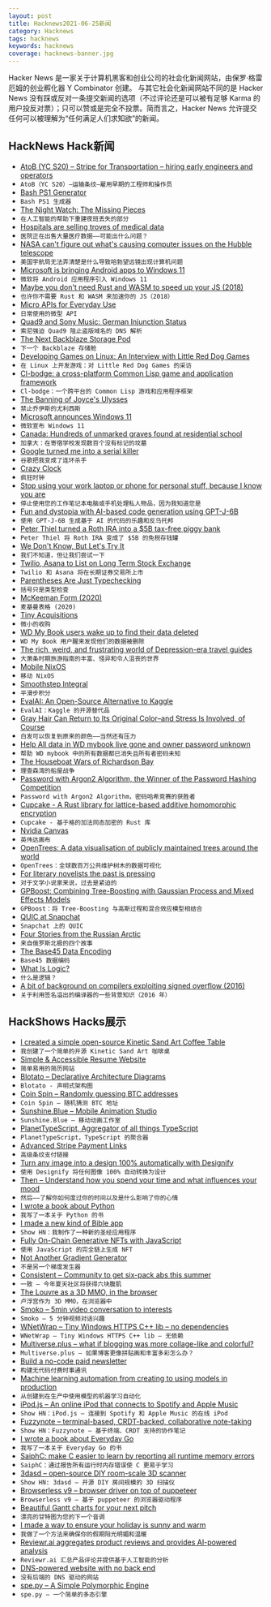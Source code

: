 ```yaml
---
layout: post
title: Hacknews2021-06-25新闻
category: Hacknews
tags: hacknews
keywords: hacknews
coverage: hacknews-banner.jpg
---
```


Hacker News 是一家关于计算机黑客和创业公司的社会化新闻网站，由保罗·格雷厄姆的创业孵化器 Y Combinator 创建。
与其它社会化新闻网站不同的是 Hacker News 没有踩或反对一条提交新闻的选项（不过评论还是可以被有足够 Karma 的用户投反对票）；只可以赞或是完全不投票。简而言之，Hacker News 允许提交任何可以被理解为“任何满足人们求知欲”的新闻。

## HackNews Hack新闻


- [AtoB (YC S20) – Stripe for Transportation – hiring early engineers and operators](https://careers.atob.com/)
- `AtoB（YC S20）–运输条纹–雇用早期的工程师和操作员`
- [Bash PS1 Generator](http://bashrcgenerator.com/)
- `Bash PS1 生成器`
- [The Night Watch: The Missing Pieces](https://www.rijksmuseum.nl/en/stories/operation-night-watch/story/night-watch-the-missing-pieces)
- `在人工智能的帮助下重建夜班丢失的部分`
- [Hospitals are selling troves of medical data](https://www.theverge.com/2021/6/23/22547397/medical-records-health-data-hospitals-research)
- `医院正在出售大量医疗数据——可能出什么问题？`
- [NASA can't figure out what's causing computer issues on the Hubble telescope](https://www.npr.org/2021/06/23/1009567351/hubble-trouble-nasa-cant-figure-out-whats-causing-computer-issues-on-the-telesco)
- `美国宇航局无法弄清楚是什么导致哈勃望远镜出现计算机问题`
- [Microsoft is bringing Android apps to Windows 11](https://www.theverge.com/2021/6/24/22548428/microsoft-windows-11-android-apps-support-amazon-store)
- `微软将 Android 应用程序引入 Windows 11`
- [Maybe you don't need Rust and WASM to speed up your JS (2018)](https://mrale.ph/blog/2018/02/03/maybe-you-dont-need-rust-to-speed-up-your-js.html)
- `也许你不需要 Rust 和 WASM 来加速你的 JS（2018）`
- [Micro APIs for Everyday Use](https://blog.m3o.com/2021/06/24/micro-apis-for-everyday-use.html)
- `日常使用的微型 API`
- [Quad9 and Sony Music: German Injunction Status](https://quad9.net/news/blog/quad9-and-sony-music-german-injunction-status/)
- `索尼强迫 Quad9 阻止盗版域名的 DNS 解析`
- [The Next Backblaze Storage Pod](https://www.backblaze.com/blog/next-backblaze-storage-pod/)
- `下一个 Backblaze 存储舱`
- [Developing Games on Linux: An Interview with Little Red Dog Games](https://blog.system76.com/post/654884924769370112/developing-games-on-linux-an-interview-with)
- `在 Linux 上开发游戏：对 Little Red Dog Games 的采访`
- [Cl-bodge: a cross-platform Common Lisp game and application framework](https://borodust.org/projects/cl-bodge/)
- `Cl-bodge：一个跨平台的 Common Lisp 游戏和应用程序框架`
- [The Banning of Joyce's Ulysses](https://crimereads.com/banned-books-ulysses-joyce-morris-ernst/)
- `禁止乔伊斯的尤利西斯`
- [Microsoft announces Windows 11](https://www.theverge.com/2021/6/24/22546791/microsoft-windows-11-announcement-features-updates)
- `微软宣布 Windows 11`
- [Canada: Hundreds of unmarked graves found at residential school](https://www.bbc.com/news/world-us-canada-57592243)
- `加拿大：在寄宿学校发现数百个没有标记的坟墓`
- [Google turned me into a serial killer](https://hristo-georgiev.com/google-turned-me-into-a-serial-killer)
- `谷歌把我变成了连环杀手`
- [Crazy Clock](https://www.tindie.com/products/nsayer/crazy-clock/)
- `疯狂时钟`
- [Stop using your work laptop or phone for personal stuff, because I know you are](https://www.zdnet.com/article/stop-using-your-work-laptop-or-phone-for-personal-stuff-because-i-know-you-are/)
- `停止使用您的工作笔记本电脑或手机处理私人物品，因为我知道您是`
- [Fun and dystopia with AI-based code generation using GPT-J-6B](https://minimaxir.com/2021/06/gpt-j-6b/)
- `使用 GPT-J-6B 生成基于 AI 的代码的乐趣和反乌托邦`
- [Peter Thiel turned a Roth IRA into a $5B tax-free piggy bank](https://www.propublica.org/article/lord-of-the-roths-how-tech-mogul-peter-thiel-turned-a-retirement-account-for-the-middle-class-into-a-5-billion-dollar-tax-free-piggy-bank)
- `Peter Thiel 将 Roth IRA 变成了 $5B 的免税存钱罐`
- [We Don't Know, But Let's Try It](http://bostonreview.net/class-inequality-politics-philosophy-religion/simon-torracinta-we-dont-know-lets-try-it)
- `我们不知道，但让我们尝试一下`
- [Twilio, Asana to List on Long Term Stock Exchange](https://www.wsj.com/articles/twilio-asana-to-list-on-long-term-stock-exchange-as-esg-push-continues-11624565701)
- `Twilio 和 Asana 将在长期证券交易所上市`
- [Parentheses Are Just Typechecking](https://adam.nels.onl/blog/parentheses-are-just-typechecking/)
- `括号只是类型检查`
- [McKeeman Form (2020)](https://www.crockford.com/mckeeman.html)
- `麦基曼表格 (2020)`
- [Tiny Acquisitions](https://tinyacquisitions.com)
- `微小的收购`
- [WD My Book users wake up to find their data deleted](https://arstechnica.com/gadgets/2021/06/mass-data-wipe-in-my-book-devices-prompts-warning-from-western-digital/)
- `WD My Book 用户醒来发现他们的数据被删除`
- [The rich, weird, and frustrating world of Depression-era travel guides](https://www.theatlantic.com/culture/archive/2021/06/new-deal-american-guides-federal-writers-project/619255/)
- `大萧条时期旅游指南的丰富、怪异和令人沮丧的世界`
- [Mobile NixOS](https://mobile.nixos.org/)
- `移动 NixOS`
- [Smoothstep Integral](https://iquilezles.org/www/articles/smoothstepintegral/smoothstepintegral.htm)
- `平滑步积分`
- [EvalAI: An Open-Source Alternative to Kaggle](https://eval.ai/)
- `EvalAI：Kaggle 的开源替代品`
- [Gray Hair Can Return to Its Original Color–and Stress Is Involved, of Course](https://www.scientificamerican.com/article/gray-hair-can-return-to-its-original-color-mdash-and-stress-is-involved-of-course/)
- `白发可以恢复到原来的颜色——当然还有压力`
- [Help All data in WD mybook live gone and owner password unknown](https://community.wd.com/t/help-all-data-in-mybook-live-gone-and-owner-password-unknown/268111)
- `帮助 WD mybook 中的所有数据都已消失且所有者密码未知`
- [The Houseboat Wars of Richardson Bay](https://www.sfweekly.com/news/pirates-bay-richardson-sausalito/)
- `理查森湾的船屋战争`
- [Password with Argon2 Algorithm, the Winner of the Password Hashing Competition](https://argon2.online/)
- `Password with Argon2 Algorithm，密码哈希竞赛的获胜者`
- [Cupcake - A Rust library for lattice-based additive homomorphic encryption](https://github.com/facebookresearch/Cupcake)
- `Cupcake - 基于格的加法同态加密的 Rust 库`
- [Nvidia Canvas](https://www.nvidia.com/en-gb/studio/canvas/)
- `英伟达画布`
- [OpenTrees: A data visualisation of publicly maintained trees around the world](https://github.com/stevage/opentrees)
- `OpenTrees：全球数百万公共维护树木的数据可视化`
- [For literary novelists the past is pressing](https://www.nytimes.com/2021/06/13/books/review/historical-fiction-jonathan-lee.html)
- `对于文学小说家来说，过去是紧迫的`
- [GPBoost: Combining Tree-Boosting with Gaussian Process and Mixed Effects Models](https://github.com/fabsig/GPBoost)
- `GPBoost：将 Tree-Boosting 与高斯过程和混合效应模型相结合`
- [QUIC at Snapchat](https://eng.snap.com/quic-at-snap)
- `Snapchat 上的 QUIC`
- [Four Stories from the Russian Arctic](https://www.newyorker.com/culture/photo-booth/four-stories-from-the-russian-arctic)
- `来自俄罗斯北极的四个故事`
- [The Base45 Data Encoding](https://datatracker.ietf.org/doc/draft-faltstrom-base45/)
- `Base45 数据编码`
- [What Is Logic?](https://philonotes.com/index.php/2018/09/22/what-is-logic/https://philonotes.com/index.php/2018/09/22/what-is-logic/)
- `什么是逻辑？`
- [A bit of background on compilers exploiting signed overflow (2016)](https://gist.github.com/rygorous/e0f055bfb74e3d5f0af20690759de5a7)
- `关于利用签名溢出的编译器的一些背景知识（2016 年）`


## HackShows Hacks展示

- [ I created a simple open-source Kinetic Sand Art Coffee Table](https://www.instructables.com/Easily-Build-a-MACHINE-THAT-DESTROYS-WHAT-IT-CREAT/)
- `我创建了一个简单的开源 Kinetic Sand Art 咖啡桌`
- [ Simple & Accessible Resume Website](https://jmath.dev)
- `简单易用的简历网站`
- [ Blotato – Declarative Architecture Diagrams](https://app.blotato.com/demo)
- `Blotato - 声明式架构图`
- [ Coin Spin – Randomly guessing BTC addresses](https://coinspin.app)
- `Coin Spin – 随机猜测 BTC 地址`
- [ Sunshine.Blue – Mobile Animation Studio](https://sunshine.blue)
- `Sunshine.Blue – 移动动画工作室`
- [ PlanetTypeScript, Aggregator of all things TypeScript](http://www.planettypescript.com/)
- `PlanetTypeScript，TypeScript 的聚合器`
- [ Advanced Stripe Payment Links](https://priceblocs.com/features/links/advanced)
- `高级条纹支付链接`
- [ Turn any image into a design 100% automatically with Designify](https://www.designify.com/?ref=hn)
- `使用 Designify 将任何图像 100% 自动转换为设计`
- [ Then – Understand how you spend your time and what influences your mood](https://pupishi.com/then)
- `然后——了解你如何度过你的时间以及是什么影响了你的心情`
- [ I wrote a book about Python](https://pragprog.com/titles/dmpython/intuitive-python/)
- `我写了一本关于 Python 的书`
- [ I made a new kind of Bible app](https://sparkbible.com)
- `Show HN：我制作了一种新的圣经应用程序`
- [ Fully On-Chain Generative NFTs with JavaScript](https://lambdanft.org/)
- `使用 JavaScript 的完全链上生成 NFT`
- [ Not Another Gradient Generator](https://doodad.dev/gradient-generator)
- `不是另一个梯度发生器`
- [ Consistent – Community to get six-pack abs this summer](http://consistent.fit/)
- `一致 – 今年夏天社区将获得六块腹肌`
- [ The Louvre as a 3D MMO, in the browser](https://dj3d.io/louvre)
- `卢浮宫作为 3D MMO，在浏览器中`
- [ Smoko – 5min video conversation to interests](https://smoko.online)
- `Smoko – 5 分钟视频对话兴趣`
- [ WNetWrap – Tiny Windows HTTPS C++ lib – no dependencies](https://github.com/hack-tramp/WNetWrap/)
- `WNetWrap – Tiny Windows HTTPS C++ lib – 无依赖`
- [ Multiverse.plus – what if blogging was more collage-like and colorful?](https://multiverse.plus/)
- `Multiverse.plus – 如果博客更像拼贴画和丰富多彩怎么办？`
- [ Build a no-code paid newsletter](https://diynewsletter.com/)
- `构建无代码付费时事通讯`
- [ Machine learning automation from creating to using models in production](https://github.com/nidhaloff/igel/tree/v0.4.0)
- `从创建到在生产中使用模型的机器学习自动化`
- [ iPod.js – An online iPod that connects to Spotify and Apple Music](https://tannerv.com/ipod)
- `Show HN：iPod.js – 连接到 Spotify 和 Apple Music 的在线 iPod`
- [ Fuzzynote – terminal-based, CRDT-backed, collaborative note-taking](https://github.com/Sambigeara/fuzzynote)
- `Show HN：Fuzzynote – 基于终端、CRDT 支持的协作笔记`
- [ I wrote a book about Everyday Go](https://blog.alexellis.io/i-wrote-a-book-about-golang/)
- `我写了一本关于 Everyday Go 的书`
- [ SaiphC: make C easier to learn by reporting all runtime memory errors](https://www.cee.studio)
- `SaiphC：通过报告所有运行时内存错误使 C 更易于学习`
- [ 3dasd – open-source DIY room-scale 3D scanner](https://3dasd.com/)
- `Show HN: 3dasd – 开源 DIY 房间规模的 3D 扫描仪`
- [ Browserless v9 – browser driver on top of puppeteer](https://browserless.js.org)
- `Browserless v9 – 基于 puppeteer 的浏览器驱动程序`
- [ Beautiful Gantt charts for your next pitch](https://www.gantt.io/)
- `漂亮的甘特图为您的下一个音调`
- [ I made a way to ensure your holiday is sunny and warm](https://followtheweather.net/)
- `我做了一个方法来确保你的假期阳光明媚和温暖`
- [ Reviewr.ai aggregates product reviews and provides AI-powered analysis](https://www.reviewr.ai)
- `Reviewr.ai 汇总产品评论并提供基于人工智能的分析`
- [ DNS-powered website with no back end](https://companydirectory.uk/barclays.co.uk/contact-information)
- `没有后端的 DNS 驱动的网站`
- [ spe.py – A Simple Polymorphic Engine](https://github.com/0x5FC3/spe.py)
- `spe.py – 一个简单的多态引擎`

